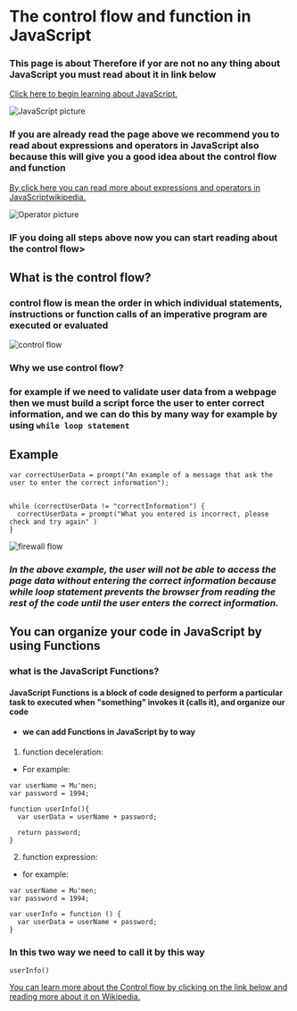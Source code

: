 # The control flow and function in JavaScript

### This page is about Therefore if yor are not no any thing about JavaScript you must read about it in link below

[Click here to begin learning about JavaScript.](https://mumenalmadaineh.github.io/reading-notes/read04)

![JavaScript picture](https://2.bp.blogspot.com/-z6q9nVbRxTI/XD-eNSUWtrI/AAAAAAAAMC0/bYratloel2AytKlQXuaFqD51D3P54xE5gCLcBGAs/s1600/%25D9%2585%25D8%25B5%25D8%25A7%25D8%25AF%25D8%25B1%2B%25D8%25AA%25D8%25B9%25D9%2584%25D9%2585%2B%25D8%25AC%25D8%25A7%25D9%2581%25D8%25A7%2B%25D8%25B3%25D9%2583%25D8%25B1%25D9%258A%25D8%25A8%25D8%25AA.png)

### If you are already read the page above we recommend you to read about expressions and operators in JavaScript also because this will give you a good idea about the control flow and function

[By click here you can read more about expressions and operators in JavaScriptwikipedia.](https://mumenalmadaineh.github.io/reading-notes/read05)

![Operator picture](https://d2h0cx97tjks2p.cloudfront.net/blogs/wp-content/uploads/sites/2/2019/03/JavaScript-Operators.jpg)

### IF you doing all steps above now you can start reading about the control flow>

## What is the control flow?

### control flow is mean the order in which individual statements, instructions or function calls of an imperative program are executed or evaluated

![control flow](https://i.stack.imgur.com/EPtjq.png)

### Why we use control flow?

### for example if we need to validate user data from a webpage then we must build a script force the user to enter correct information, and we can do this by many way for example by using `while loop statement`

## Example

````
var correctUserData = prompt("An example of a message that ask the user to enter the correct information");


while (correctUserData != "correctInformation") {
  correctUserData = prompt("What you entered is incorrect, please check and try again" )
}
````

![firewall flow](https://www.pandasecurity.com/en/mediacenter/src/uploads/2019/01/pandasecurity-what-it-firewall.jpg)

### *In the above example, the user will not be able to access the page data without entering the correct information because while loop statement prevents the browser from reading the rest of the code until the user enters the correct information.*

## You can organize your code in JavaScript by using Functions

### what is the JavaScript Functions?

#### JavaScript Functions is a block of code designed to perform a particular task to executed when "something" invokes it (calls it), and organize our code

- #### we can add Functions in JavaScript by to way

1. function deceleration:

- For example:

````
var userName = Mu'men;
var password = 1994;

function userInfo(){
  var userData = userName + password;
  
  return password;
}
````

2. function expression:

- for example:

````
var userName = Mu'men;
var password = 1994;

var userInfo = function () {
  var userData = userName + password;
}

````

### In this two way we need to call it by this way

`userInfo()`

[You can learn more about the Control flow by clicking on the link below and reading more about it on Wikipedia.](https://en.wikipedia.org/wiki/Control_flow)
